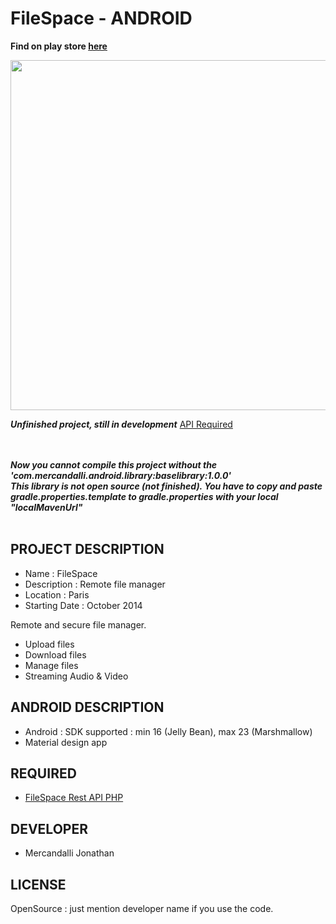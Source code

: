 FileSpace - ANDROID
=====================

**Find on play store [here](https://play.google.com/store/apps/details?id=com.mercandalli.android.apps.files)**

<p align="center">
	<a margin="20px 0" href="https://play.google.com/store/apps/details?id=com.mercandalli.android.apps.files">
		<img  src="https://raw.github.com/Mercandj/FileSpace-Android/master/screenshot/play_store/filespace_wallp.png" width="560" />
	</a>
</p>

**_Unfinished project, still in development_** [API Required](https://github.com/Mercandj/FileSpace-API)

<br /><br />
**_Now you cannot compile this project without the 'com.mercandalli.android.library:baselibrary:1.0.0'_**
<br />
**_This library is not open source (not finished). You have to copy and paste gradle.properties.template to gradle.properties with your local "localMavenUrl"_**
<br /><br />


## PROJECT DESCRIPTION

* Name : FileSpace
* Description : Remote file manager
* Location : Paris
* Starting Date : October 2014

Remote and secure file manager.
* Upload files
* Download files
* Manage files
* Streaming Audio & Video

## ANDROID DESCRIPTION

* Android : SDK supported : min 16 (Jelly Bean), max 23 (Marshmallow)
* Material design app


## REQUIRED

* [FileSpace Rest API PHP](https://github.com/Mercandj/FileSpace-API)


## DEVELOPER

* Mercandalli Jonathan


## LICENSE

OpenSource : just mention developer name if you use the code.